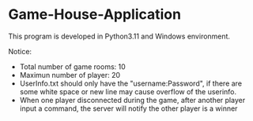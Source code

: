 # Game-House-Application

This program is developed in Python3.11 and Windows environment.

Notice:
- Total number of game rooms: 10
- Maximun number of player: 20
- UserInfo.txt should only have the "username:Password", if there are some white space or new line may cause overflow of the userinfo.
- When one player disconnected during the game, after another player input a command, the server will notify the other player is a winner
